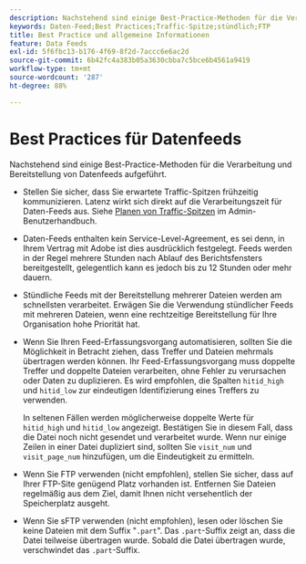 ```yaml
---
description: Nachstehend sind einige Best-Practice-Methoden für die Verarbeitung und Bereitstellung von Datenfeeds aufgeführt.
keywords: Daten-Feed;Best Practices;Traffic-Spitze;stündlich;FTP
title: Best Practice und allgemeine Informationen
feature: Data Feeds
exl-id: 5f6fbc13-b176-4f69-8f2d-7accc6e6ac2d
source-git-commit: 6b42fc4a383b05a3630cbba7c5bce6b4561a9419
workflow-type: tm+mt
source-wordcount: '287'
ht-degree: 88%

---
```


# Best Practices für Datenfeeds

Nachstehend sind einige Best-Practice-Methoden für die Verarbeitung und Bereitstellung von Datenfeeds aufgeführt.

* Stellen Sie sicher, dass Sie erwartete Traffic-Spitzen frühzeitig kommunizieren. Latenz wirkt sich direkt auf die Verarbeitungszeit für Daten-Feeds aus. Siehe [Planen von Traffic-Spitzen](/help/admin/admin/c-manage-report-suites/c-edit-report-suites/c-traffic-management/t-traffic-schedule-spike.md) im Admin-Benutzerhandbuch.

* Daten-Feeds enthalten kein Service-Level-Agreement, es sei denn, in Ihrem Vertrag mit Adobe ist dies ausdrücklich festgelegt. Feeds werden in der Regel mehrere Stunden nach Ablauf des Berichtsfensters bereitgestellt, gelegentlich kann es jedoch bis zu 12 Stunden oder mehr dauern.

* Stündliche Feeds mit der Bereitstellung mehrerer Dateien werden am schnellsten verarbeitet. Erwägen Sie die Verwendung stündlicher Feeds mit mehreren Dateien, wenn eine rechtzeitige Bereitstellung für Ihre Organisation hohe Priorität hat.

* Wenn Sie Ihren Feed-Erfassungsvorgang automatisieren, sollten Sie die Möglichkeit in Betracht ziehen, dass Treffer und Dateien mehrmals übertragen werden können. Ihr Feed-Erfassungsvorgang muss doppelte Treffer und doppelte Dateien verarbeiten, ohne Fehler zu verursachen oder Daten zu duplizieren. Es wird empfohlen, die Spalten `hitid_high` und `hitid_low` zur eindeutigen Identifizierung eines Treffers zu verwenden.

  In seltenen Fällen werden möglicherweise doppelte Werte für `hitid_high` und `hitid_low` angezeigt. Bestätigen Sie in diesem Fall, dass die Datei noch nicht gesendet und verarbeitet wurde. Wenn nur einige Zeilen in einer Datei dupliziert sind, sollten Sie `visit_num` und `visit_page_num` hinzufügen, um die Eindeutigkeit zu ermitteln.

* Wenn Sie FTP verwenden (nicht empfohlen), stellen Sie sicher, dass auf Ihrer FTP-Site genügend Platz vorhanden ist. Entfernen Sie Dateien regelmäßig aus dem Ziel, damit Ihnen nicht versehentlich der Speicherplatz ausgeht.

* Wenn Sie sFTP verwenden (nicht empfohlen), lesen oder löschen Sie keine Dateien mit dem Suffix &quot;`.part`&quot;. Das `.part`-Suffix zeigt an, dass die Datei teilweise übertragen wurde. Sobald die Datei übertragen wurde, verschwindet das `.part`-Suffix.